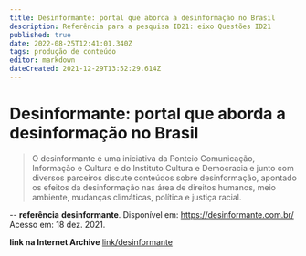 ```yaml
---
title: Desinformante: portal que aborda a desinformação no Brasil
description: Referência para a pesquisa ID21: eixo Questões ID21
published: true
date: 2022-08-25T12:41:01.340Z
tags: produção de conteúdo
editor: markdown
dateCreated: 2021-12-29T13:52:29.614Z
---
```


# Desinformante: portal que aborda a desinformação no Brasil
> O desinformante é uma iniciativa da Ponteio Comunicação, Informação e Cultura e do Instituto Cultura e Democracia e junto com diversos parceiros discute conteúdos sobre desinformação, apontado os efeitos da desinformação nas área de direitos humanos, meio ambiente, mudanças climáticas, política e justiça racial. 

--
**referência**
**desinformante**. Disponível em: https://desinformante.com.br/ Acesso em: 18 dez. 2021.

**link na Internet Archive** 
[link/desinformante](https://web.archive.org/web/20210917105736/https://desinformante.com.br/)
